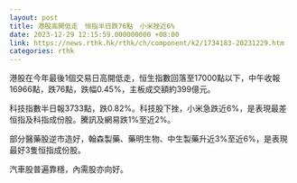 ```yaml
---
layout: post
title: 港股高開低走　恒指半日跌76點　小米挫近6%
date: 2023-12-29 12:15:59.000000000 +08:00
link: https://news.rthk.hk/rthk/ch/component/k2/1734183-20231229.htm
categories: rthk
---
```


港股在今年最後1個交易日高開低走，恒生指數回落至17000點以下，中午收報16966點，跌76點，跌幅0.45%，主板成交額約399億元。

科技指數半日報3733點，跌0.82%。科技股下挫，小米急跌近6%，是表現最差恒指及科指成份股。騰訊及網易跌1%至近2%。

部分醫藥股逆市造好，翰森製藥、藥明生物、中生製藥升近3%至近6%，是表現最好3隻恒指成份股。

汽車股普遍靠穩，內需股亦向好。
